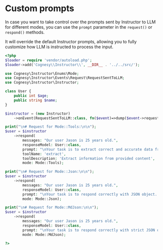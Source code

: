 # Custom prompts

In case you want to take control over the prompts sent by Instructor
to LLM for different modes, you can use the `prompt` parameter in the
`request()` or `respond()` methods.

It will override the default Instructor prompts, allowing you to fully
customize how LLM is instructed to process the input.

```php
<?php
$loader = require 'vendor/autoload.php';
$loader->add('Cognesy\\Instructor\\', __DIR__ . '../../src/');

use Cognesy\Instructor\Enums\Mode;
use Cognesy\Instructor\Events\Request\RequestSentToLLM;
use Cognesy\Instructor\Instructor;

class User {
    public int $age;
    public string $name;
}

$instructor = (new Instructor)
    ->onEvent(RequestSentToLLM::class, fn($event)=>dump($event->request->body()));

print("\n# Request for Mode::Tools:\n\n");
$user = $instructor
    ->respond(
        messages: "Our user Jason is 25 years old.",
        responseModel: User::class,
        prompt: "\nYour task is to extract correct and accurate data from the messages using provided tools.\n",
        toolName: 'extract',
        toolDescription: 'Extract information from provided content',
        mode: Mode::Tools);

print("\n# Request for Mode::Json:\n\n");
$user = $instructor
    ->respond(
        messages: "Our user Jason is 25 years old.",
        responseModel: User::class,
        prompt: "\nYour task is to respond correctly with JSON object. Response must follow JSONSchema:\n<|json_schema|>\n",
        mode: Mode::Json);

print("\n# Request for Mode::MdJson:\n\n");
$user = $instructor
    ->respond(
        messages: "Our user Jason is 25 years old.",
        responseModel: User::class,
        prompt: "\nYour task is to respond correctly with strict JSON object containing extracted data within a ```json {} ``` codeblock. Object must validate against this JSONSchema:\n<|json_schema|>\n",
        mode: Mode::MdJson);

?>
```

